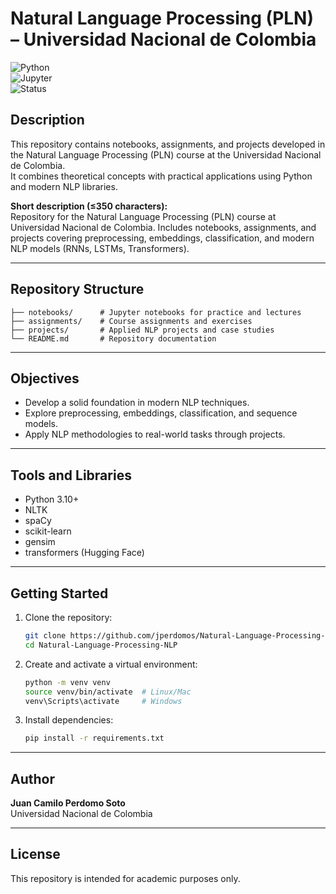 # Natural Language Processing (PLN) – Universidad Nacional de Colombia

![Python](https://img.shields.io/badge/Python-3.10%2B-blue.svg)  
![Jupyter](https://img.shields.io/badge/Jupyter-Notebooks-orange.svg)  
![Status](https://img.shields.io/badge/Status-In%20Progress-yellow.svg)

## Description  
This repository contains notebooks, assignments, and projects developed in the Natural Language Processing (PLN) course at the Universidad Nacional de Colombia.  
It combines theoretical concepts with practical applications using Python and modern NLP libraries.

**Short description (≤350 characters):**  
Repository for the Natural Language Processing (PLN) course at Universidad Nacional de Colombia. Includes notebooks, assignments, and projects covering preprocessing, embeddings, classification, and modern NLP models (RNNs, LSTMs, Transformers).

---

## Repository Structure  
```
├── notebooks/      # Jupyter notebooks for practice and lectures  
├── assignments/    # Course assignments and exercises  
├── projects/       # Applied NLP projects and case studies  
└── README.md       # Repository documentation
```

---

## Objectives  
- Develop a solid foundation in modern NLP techniques.  
- Explore preprocessing, embeddings, classification, and sequence models.  
- Apply NLP methodologies to real-world tasks through projects.  

---

## Tools and Libraries  
- Python 3.10+  
- NLTK  
- spaCy  
- scikit-learn  
- gensim  
- transformers (Hugging Face)  

---

## Getting Started  

1. Clone the repository:  
   ```bash
   git clone https://github.com/jperdomos/Natural-Language-Processing-NLP.git
   cd Natural-Language-Processing-NLP
   ```

2. Create and activate a virtual environment:  
   ```bash
   python -m venv venv
   source venv/bin/activate  # Linux/Mac
   venv\Scripts\activate     # Windows
   ```

3. Install dependencies:  
   ```bash
   pip install -r requirements.txt
   ```

---

## Author  
**Juan Camilo Perdomo Soto**  
Universidad Nacional de Colombia  

---

## License  
This repository is intended for academic purposes only.
